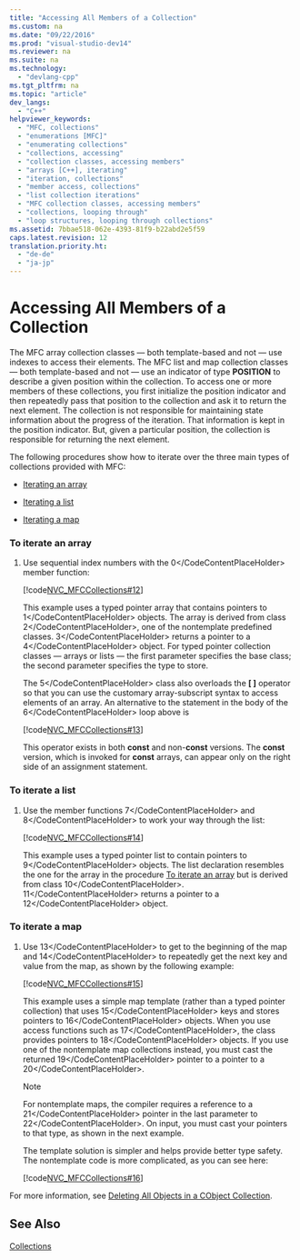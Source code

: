 ```yaml
---
title: "Accessing All Members of a Collection"
ms.custom: na
ms.date: "09/22/2016"
ms.prod: "visual-studio-dev14"
ms.reviewer: na
ms.suite: na
ms.technology: 
  - "devlang-cpp"
ms.tgt_pltfrm: na
ms.topic: "article"
dev_langs: 
  - "C++"
helpviewer_keywords: 
  - "MFC, collections"
  - "enumerations [MFC]"
  - "enumerating collections"
  - "collections, accessing"
  - "collection classes, accessing members"
  - "arrays [C++], iterating"
  - "iteration, collections"
  - "member access, collections"
  - "list collection iterations"
  - "MFC collection classes, accessing members"
  - "collections, looping through"
  - "loop structures, looping through collections"
ms.assetid: 7bbae518-062e-4393-81f9-b22abd2e5f59
caps.latest.revision: 12
translation.priority.ht: 
  - "de-de"
  - "ja-jp"
---
```

# Accessing All Members of a Collection
The MFC array collection classes — both template-based and not — use indexes to access their elements. The MFC list and map collection classes — both template-based and not — use an indicator of type **POSITION** to describe a given position within the collection. To access one or more members of these collections, you first initialize the position indicator and then repeatedly pass that position to the collection and ask it to return the next element. The collection is not responsible for maintaining state information about the progress of the iteration. That information is kept in the position indicator. But, given a particular position, the collection is responsible for returning the next element.  
  
 The following procedures show how to iterate over the three main types of collections provided with MFC:  
  
-   [Iterating an array](#_core_to_iterate_an_array)  
  
-   [Iterating a list](#_core_to_iterate_a_list)  
  
-   [Iterating a map](#_core_to_iterate_a_map)  
  
### To iterate an array  
  
1.  Use sequential index numbers with the <CodeContentPlaceHolder>0\</CodeContentPlaceHolder> member function:  
  
     [!code[NVC_MFCCollections#12](../vs140/codesnippet/CPP/accessing-all-members-of-a-collection_1.cpp)]  
  
     This example uses a typed pointer array that contains pointers to <CodeContentPlaceHolder>1\</CodeContentPlaceHolder> objects. The array is derived from class <CodeContentPlaceHolder>2\</CodeContentPlaceHolder>, one of the nontemplate predefined classes. <CodeContentPlaceHolder>3\</CodeContentPlaceHolder> returns a pointer to a <CodeContentPlaceHolder>4\</CodeContentPlaceHolder> object. For typed pointer collection classes — arrays or lists — the first parameter specifies the base class; the second parameter specifies the type to store.  
  
     The <CodeContentPlaceHolder>5\</CodeContentPlaceHolder> class also overloads the **[ ]** operator so that you can use the customary array-subscript syntax to access elements of an array. An alternative to the statement in the body of the <CodeContentPlaceHolder>6\</CodeContentPlaceHolder> loop above is  
  
     [!code[NVC_MFCCollections#13](../vs140/codesnippet/CPP/accessing-all-members-of-a-collection_2.cpp)]  
  
     This operator exists in both **const** and non-**const** versions. The **const** version, which is invoked for **const** arrays, can appear only on the right side of an assignment statement.  
  
### To iterate a list  
  
1.  Use the member functions <CodeContentPlaceHolder>7\</CodeContentPlaceHolder> and <CodeContentPlaceHolder>8\</CodeContentPlaceHolder> to work your way through the list:  
  
     [!code[NVC_MFCCollections#14](../vs140/codesnippet/CPP/accessing-all-members-of-a-collection_3.cpp)]  
  
     This example uses a typed pointer list to contain pointers to <CodeContentPlaceHolder>9\</CodeContentPlaceHolder> objects. The list declaration resembles the one for the array in the procedure [To iterate an array](#_core_to_iterate_an_array) but is derived from class <CodeContentPlaceHolder>10\</CodeContentPlaceHolder>. <CodeContentPlaceHolder>11\</CodeContentPlaceHolder> returns a pointer to a <CodeContentPlaceHolder>12\</CodeContentPlaceHolder> object.  
  
### To iterate a map  
  
1.  Use <CodeContentPlaceHolder>13\</CodeContentPlaceHolder> to get to the beginning of the map and <CodeContentPlaceHolder>14\</CodeContentPlaceHolder> to repeatedly get the next key and value from the map, as shown by the following example:  
  
     [!code[NVC_MFCCollections#15](../vs140/codesnippet/CPP/accessing-all-members-of-a-collection_4.cpp)]  
  
     This example uses a simple map template (rather than a typed pointer collection) that uses <CodeContentPlaceHolder>15\</CodeContentPlaceHolder> keys and stores pointers to <CodeContentPlaceHolder>16\</CodeContentPlaceHolder> objects. When you use access functions such as <CodeContentPlaceHolder>17\</CodeContentPlaceHolder>, the class provides pointers to <CodeContentPlaceHolder>18\</CodeContentPlaceHolder> objects. If you use one of the nontemplate map collections instead, you must cast the returned <CodeContentPlaceHolder>19\</CodeContentPlaceHolder> pointer to a pointer to a <CodeContentPlaceHolder>20\</CodeContentPlaceHolder>.  
  
    > [!NOTE]
    >  For nontemplate maps, the compiler requires a reference to a <CodeContentPlaceHolder>21\</CodeContentPlaceHolder> pointer in the last parameter to <CodeContentPlaceHolder>22\</CodeContentPlaceHolder>. On input, you must cast your pointers to that type, as shown in the next example.  
  
     The template solution is simpler and helps provide better type safety. The nontemplate code is more complicated, as you can see here:  
  
     [!code[NVC_MFCCollections#16](../vs140/codesnippet/CPP/accessing-all-members-of-a-collection_5.cpp)]  
  
 For more information, see [Deleting All Objects in a CObject Collection](../vs140/deleting-all-objects-in-a-cobject-collection.md).  
  
## See Also  
 [Collections](../vs140/collections.md)